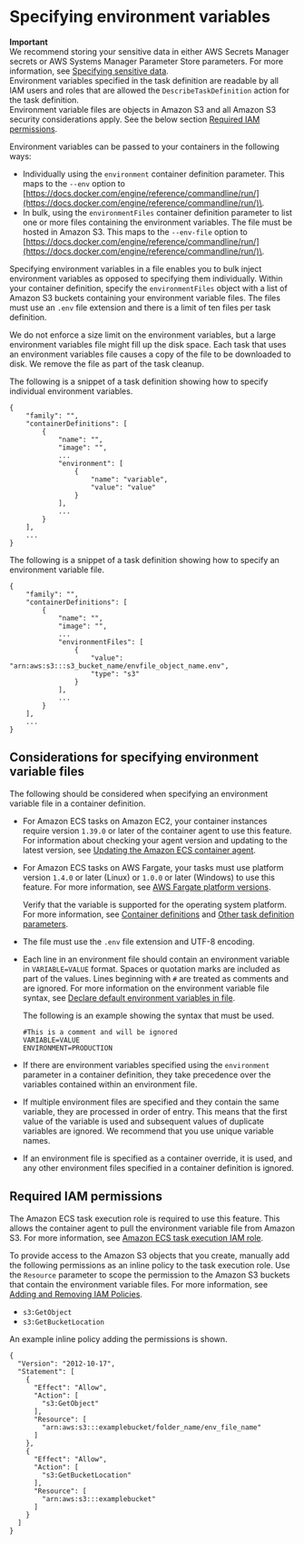 # Specifying environment variables<a name="taskdef-envfiles"></a>

**Important**  
 We recommend storing your sensitive data in either AWS Secrets Manager secrets or AWS Systems Manager Parameter Store parameters\. For more information, see [Specifying sensitive data](specifying-sensitive-data.md)\.  
Environment variables specified in the task definition are readable by all IAM users and roles that are allowed the `DescribeTaskDefinition` action for the task definition\.  
Environment variable files are objects in Amazon S3 and all Amazon S3 security considerations apply\. See the below section [Required IAM permissions](#taskdef-envfiles-iam)\.

Environment variables can be passed to your containers in the following ways:
+ Individually using the `environment` container definition parameter\. This maps to the `--env` option to [https://docs.docker.com/engine/reference/commandline/run/](https://docs.docker.com/engine/reference/commandline/run/)\.
+ In bulk, using the `environmentFiles` container definition parameter to list one or more files containing the environment variables\. The file must be hosted in Amazon S3\. This maps to the `--env-file` option to [https://docs.docker.com/engine/reference/commandline/run/](https://docs.docker.com/engine/reference/commandline/run/)\.

Specifying environment variables in a file enables you to bulk inject environment variables as opposed to specifying them individually\. Within your container definition, specify the `environmentFiles` object with a list of Amazon S3 buckets containing your environment variable files\. The files must use an `.env` file extension and there is a limit of ten files per task definition\.

We do not enforce a size limit on the environment variables, but a large environment variables file might fill up the disk space\. Each task that uses an environment variables file causes a copy of the file to be downloaded to disk\. We remove the file as part of the task cleanup\. 

The following is a snippet of a task definition showing how to specify individual environment variables\.

```
{
    "family": "",
    "containerDefinitions": [
        {
            "name": "",
            "image": "",
            ...
            "environment": [
                {
                    "name": "variable",
                    "value": "value"
                }
            ],
            ...
        }
    ],
    ...
}
```

The following is a snippet of a task definition showing how to specify an environment variable file\.

```
{
    "family": "",
    "containerDefinitions": [
        {
            "name": "",
            "image": "",
            ...
            "environmentFiles": [
                {
                    "value": "arn:aws:s3:::s3_bucket_name/envfile_object_name.env",
                    "type": "s3"
                }
            ],
            ...
        }
    ],
    ...
}
```

## Considerations for specifying environment variable files<a name="taskdef-envfiles-considerations"></a>

The following should be considered when specifying an environment variable file in a container definition\.
+ For Amazon ECS tasks on Amazon EC2, your container instances require version `1.39.0` or later of the container agent to use this feature\. For information about checking your agent version and updating to the latest version, see [Updating the Amazon ECS container agent](ecs-agent-update.md)\.
+ For Amazon ECS tasks on AWS Fargate, your tasks must use platform version `1.4.0` or later \(Linux\) or `1.0.0` or later \(Windows\) to use this feature\. For more information, see [AWS Fargate platform versions](platform_versions.md)\.

  Verify that the variable is supported for the operating system platform\. For more information, see [Container definitions](task_definition_parameters.md#container_definitions) and [Other task definition parameters](task_definition_parameters.md#other_task_definition_params)\.
+ The file must use the `.env` file extension and UTF\-8 encoding\.
+ Each line in an environment file should contain an environment variable in `VARIABLE=VALUE` format\. Spaces or quotation marks are included as part of the values\. Lines beginning with `#` are treated as comments and are ignored\. For more information on the environment variable file syntax, see [Declare default environment variables in file](https://docs.docker.com/compose/env-file/)\.

  The following is an example showing the syntax that must be used\.

  ```
  #This is a comment and will be ignored
  VARIABLE=VALUE
  ENVIRONMENT=PRODUCTION
  ```
+ If there are environment variables specified using the `environment` parameter in a container definition, they take precedence over the variables contained within an environment file\.
+ If multiple environment files are specified and they contain the same variable, they are processed in order of entry\. This means that the first value of the variable is used and subsequent values of duplicate variables are ignored\. We recommend that you use unique variable names\.
+ If an environment file is specified as a container override, it is used, and any other environment files specified in a container definition is ignored\.

## Required IAM permissions<a name="taskdef-envfiles-iam"></a>

The Amazon ECS task execution role is required to use this feature\. This allows the container agent to pull the environment variable file from Amazon S3\. For more information, see [Amazon ECS task execution IAM role](task_execution_IAM_role.md)\.

To provide access to the Amazon S3 objects that you create, manually add the following permissions as an inline policy to the task execution role\. Use the `Resource` parameter to scope the permission to the Amazon S3 buckets that contain the environment variable files\. For more information, see [Adding and Removing IAM Policies](https://docs.aws.amazon.com/IAM/latest/UserGuide/access_policies_manage-attach-detach.html)\.
+ `s3:GetObject`
+ `s3:GetBucketLocation`

An example inline policy adding the permissions is shown\.

```
{
  "Version": "2012-10-17",
  "Statement": [
    {
      "Effect": "Allow",
      "Action": [
        "s3:GetObject"
      ],
      "Resource": [
        "arn:aws:s3:::examplebucket/folder_name/env_file_name"
      ]
    },
    {
      "Effect": "Allow",
      "Action": [
        "s3:GetBucketLocation"
      ],
      "Resource": [
        "arn:aws:s3:::examplebucket"
      ]
    }
  ]
}
```